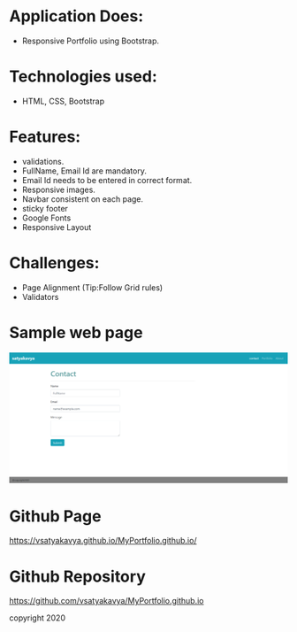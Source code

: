 # Application Does:
* Responsive Portfolio using Bootstrap.

# Technologies used:
* HTML, CSS, Bootstrap

# Features:
* validations.
* FullName, Email Id are mandatory.
* Email Id needs to be entered in correct format.
* Responsive images.
* Navbar consistent on each page.
* sticky footer
* Google Fonts
* Responsive Layout


# Challenges:
* Page Alignment (Tip:Follow Grid rules)
* Validators 

# Sample web page
![picture](contact.png)

# Github Page 
https://vsatyakavya.github.io/MyPortfolio.github.io/


# Github Repository

https://github.com/vsatyakavya/MyPortfolio.github.io

copyright 2020